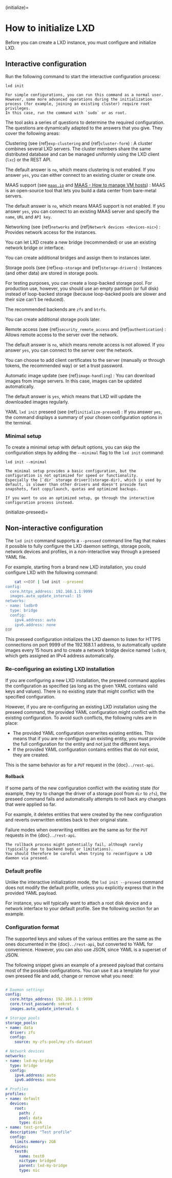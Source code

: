 (initialize)=
# How to initialize LXD

Before you can create a LXD instance, you must configure and initialize LXD.

## Interactive configuration

Run the following command to start the interactive configuration process:

    lxd init

```{note}
For simple configurations, you can run this command as a normal user.
However, some more advanced operations during the initialization process (for example, joining an existing cluster) require root privileges.
In this case, run the command with `sudo` or as root.
```

The tool asks a series of questions to determine the required configuration.
The questions are dynamically adapted to the answers that you give.
They cover the following areas:

Clustering (see {ref}`exp-clustering` and {ref}`cluster-form`)
: A cluster combines several LXD servers.
  The cluster members share the same distributed database and can be managed uniformly using the LXD client (`lxc`) or the REST API.

  The default answer is `no`, which means clustering is not enabled.
  If you answer `yes`, you can either connect to an existing cluster or create one.

MAAS support (see [`maas.io`](https://maas.io/) and [MAAS - How to manage VM hosts](https://maas.io/docs/install-with-lxd))
: MAAS is an open-source tool that lets you build a data center from bare-metal servers.

  The default answer is `no`, which means MAAS support is not enabled.
  If you answer `yes`, you can connect to an existing MAAS server and specify the `name`, `URL` and `API key`.

Networking (see {ref}`networks` and {ref}`Network devices <devices-nic>`)
: Provides network access for the instances.

  You can let LXD create a new bridge (recommended) or use an existing network bridge or interface.

  You can create additional bridges and assign them to instances later.

Storage pools (see {ref}`exp-storage` and  {ref}`storage-drivers`)
: Instances (and other data) are stored in storage pools.

  For testing purposes, you can create a loop-backed storage pool.
  For production use, however, you should use an empty partition (or full disk) instead of loop-backed storage (because loop-backed pools are slower and their size can't be reduced).

  The recommended backends are `zfs` and `btrfs`.

  You can create additional storage pools later.

Remote access (see {ref}`security_remote_access` and {ref}`authentication`)
: Allows remote access to the server over the network.

  The default answer is `no`, which means remote access is not allowed.
  If you answer `yes`, you can connect to the server over the network.

  You can choose to add client certificates to the server (manually or through tokens, the recommended way) or set a trust password.

Automatic image update (see {ref}`image-handling`)
: You can download images from image servers.
  In this case, images can be updated automatically.

  The default answer is `yes`, which means that LXD will update the downloaded images regularly.

YAML `lxd init` preseed (see {ref}`initialize-preseed`)
: If you answer `yes`, the command displays a summary of your chosen configuration options in the terminal.

### Minimal setup

To create a minimal setup with default options, you can skip the configuration steps by adding the `--minimal` flag to the `lxd init` command:

    lxd init --minimal

```{note}
The minimal setup provides a basic configuration, but the configuration is not optimized for speed or functionality.
Especially the [`dir` storage driver](storage-dir), which is used by default, is slower than other drivers and doesn't provide fast snapshots, fast copy/launch, quotas and optimized backups.

If you want to use an optimized setup, go through the interactive configuration process instead.
```

(initialize-preseed)=
## Non-interactive configuration

The `lxd init` command supports a `--preseed` command line flag that makes it possible to fully configure the LXD daemon settings, storage pools, network devices and profiles, in a non-interactive way through a preseed YAML file.

For example, starting from a brand new LXD installation, you could configure LXD with the following command:

```bash
    cat <<EOF | lxd init --preseed
config:
  core.https_address: 192.168.1.1:9999
  images.auto_update_interval: 15
networks:
- name: lxdbr0
  type: bridge
  config:
    ipv4.address: auto
    ipv6.address: none
EOF
```

This preseed configuration initializes the LXD daemon to listen for HTTPS connections on port 9999 of the 192.168.1.1 address, to automatically update images every 15 hours and to create a network bridge device named `lxdbr0`, which gets assigned an IPv4 address automatically.

### Re-configuring an existing LXD installation

If you are configuring a new LXD installation, the preseed command applies the configuration as specified (as long as the given YAML contains valid keys and values).
There is no existing state that might conflict with the specified configuration.

However, if you are re-configuring an existing LXD installation using the preseed command, the provided YAML configuration might conflict with the existing configuration.
To avoid such conflicts, the following rules are in place:

- The provided YAML configuration overwrites existing entities.
  This means that if you are re-configuring an existing entity, you must provide the full configuration for the entity and not just the different keys.
- If the provided YAML configuration contains entities that do not exist, they are created.

This is the same behavior as for a `PUT` request in the {doc}`../rest-api`.

#### Rollback

If some parts of the new configuration conflict with the existing state (for example, they try to change the driver of a storage pool from `dir` to `zfs`), the preseed command fails and automatically attempts to roll back any changes that were applied so far.

For example, it deletes entities that were created by the new configuration and reverts overwritten entities back to their original state.

Failure modes when overwriting entities are the same as for the `PUT` requests in the {doc}`../rest-api`.

```{note}
The rollback process might potentially fail, although rarely (typically due to backend bugs or limitations).
You should therefore be careful when trying to reconfigure a LXD daemon via preseed.
```

### Default profile

Unlike the interactive initialization mode, the `lxd init --preseed` command does not modify the default profile, unless you explicitly express that in the provided YAML payload.

For instance, you will typically want to attach a root disk device and a network interface to your default profile.
See the following section for an example.

### Configuration format

The supported keys and values of the various entities are the same as the ones documented in the {doc}`../rest-api`, but converted to YAML for convenience.
However, you can also use JSON, since YAML is a superset of JSON.

The following snippet gives an example of a preseed payload that contains most of the possible configurations.
You can use it as a template for your own preseed file and add, change or remove what you need:

```yaml

# Daemon settings
config:
  core.https_address: 192.168.1.1:9999
  core.trust_password: sekret
  images.auto_update_interval: 6

# Storage pools
storage_pools:
- name: data
  driver: zfs
  config:
    source: my-zfs-pool/my-zfs-dataset

# Network devices
networks:
- name: lxd-my-bridge
  type: bridge
  config:
    ipv4.address: auto
    ipv6.address: none

# Profiles
profiles:
- name: default
  devices:
    root:
      path: /
      pool: data
      type: disk
- name: test-profile
  description: "Test profile"
  config:
    limits.memory: 2GB
  devices:
    test0:
      name: test0
      nictype: bridged
      parent: lxd-my-bridge
      type: nic
```
